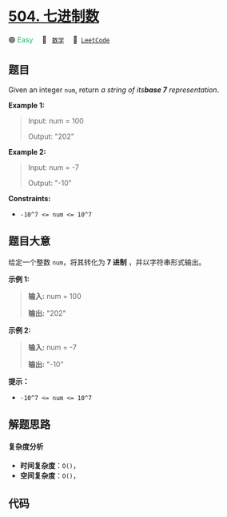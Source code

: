# [504. 七进制数](https://leetcode.com/problems/base-7)

🟢 <font color=#15bd66>Easy</font>&emsp; 🔖&ensp; [`数学`](/leetcode/outline/tag/math.md)&emsp; 🔗&ensp;[`LeetCode`](https://leetcode.com/problems/base-7)


## 题目

Given an integer `num`, return _a string of its**base 7** representation_.



**Example 1:**

> Input: num = 100
> 
> Output: "202"

**Example 2:**

> Input: num = -7
> 
> Output: "-10"

**Constraints:**

  * `-10^7 <= num <= 10^7`


## 题目大意

给定一个整数 `num`，将其转化为 **7 进制** ，并以字符串形式输出。



**示例 1:**

> 
> 
> 
> 
> 
> **输入:** num = 100
> 
> **输出:** "202"
> 
> 

**示例 2:**

> 
> 
> 
> 
> 
> **输入:** num = -7
> 
> **输出:** "-10"
> 
> 



**提示：**

  * `-10^7 <= num <= 10^7`


## 解题思路

#### 复杂度分析

- **时间复杂度**：`O()`，
- **空间复杂度**：`O()`，

## 代码

```javascript

```